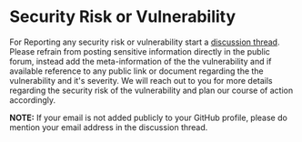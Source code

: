 # Security Risk or Vulnerability

For Reporting any security risk or vulnerability start a [discussion thread](https://github.com/0xTheProDev/distributed-lock/discussions). Please refrain from posting sensitive information directly in the public forum, instead add the meta-information of the the vulnerability and if available reference to any public link or document regarding the the vulnerability and it's severity. We will reach out to you for more details regarding the security risk of the vulnerability and plan our course of action accordingly.

**NOTE:** If your email is not added publicly to your GitHub profile, please do mention your email address in the discussion thread.
